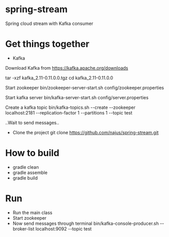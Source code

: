 # spring-stream
Spring cloud stream with Kafka consumer

# Get things together
- Kafka

Download Kafka from https://kafka.apache.org/downloads

tar -xzf kafka_2.11-0.11.0.0.tgz
cd kafka_2.11-0.11.0.0

Start zookeeper
bin/zookeeper-server-start.sh config/zookeeper.properties

Start kafka server
bin/kafka-server-start.sh config/server.properties

Create a kafka topic
bin/kafka-topics.sh --create --zookeeper localhost:2181 --replication-factor 1 --partitions 1 --topic test

..Wait to send messages..

- Clone the project
git clone https://github.com/najus/spring-stream.git

# How to build

- gradle clean
- gradle assemble
- gradle build

# Run

- Run the main class
- Start zookeeper
- Now send messages through terminal
bin/kafka-console-producer.sh --broker-list localhost:9092 --topic test
